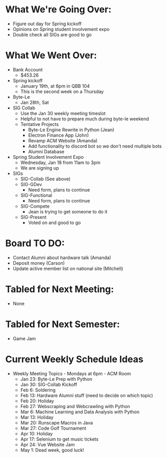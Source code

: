 # What We're Going Over:
- Figure out day for Spring kickoff
- Opinions on Spring student involvement expo
- Double check all SIGs are good to go

# What We Went Over:
- Bank Account
    - $453.26
- Spring kickoff
    - January 19th, at 6pm in QBB 104
    - This is the second week on a Thursday
- Byte-Le
    - Jan 28th, Sat
- SIG Collab
    - Use the Jan 30 weekly meeting timeslot
    - Helpful to not have to prepare much during byte-le weekend
    - Tentative Projects
        - Byte-Le Engine Rewrite in Python (Jean)
        - Electron Finance App (John)
        - Revamp ACM Website (Amanda)
        - Add functionality to discord bot so we don't need multiple bots
        - Alumni Database
- Spring Student Involvement Expo
    - Wednesday, Jan 18 from 11am to 3pm
    - We are signing up
- SIGs
    - SIG-Collab (See above)
    - SIG-GDev
        - Need form, plans to continue
    - SIG-Functional
        - Need form, plans to continue
    - SIG-Compete
        - Jean is trying to get someone to do it
    - SIG-Present
        - Voted on and good to go

# Board TO DO: 
- Contact Alumni about hardware talk (Amanda)
- Deposit money (Carson)
- Update active member list on national site (Mitchell)

# Tabled for Next Meeting:
- None

# Tabled for Next Semester:
- Game Jam

# Current Weekly Schedule Ideas
- Weekly Meeting Topics - Mondays at 6pm - ACM Room
    - Jan 23: Byte-Le Prep with Python
    - Jan 30: SIG-Collab Kickoff
    - Feb 6: Soldering
    - Feb 13: Hardware Alumni stuff (need to decide on which topic)
    - Feb 20: Holiday
    - Feb 27: Webscraping and Webcrawling with Python
    - Mar 6: Machine Learning and Data Analysis with Python
    - Mar 13: Holiday
    - Mar 20: Runscape Macros in Java
    - Mar 27: Code Golf Tournament
    - Apr 10: Holiday
    - Apr 17: Selenium to get music tickets
    - Apr 24: Vue Website Jam
    - May 1: Dead week, good luck!

